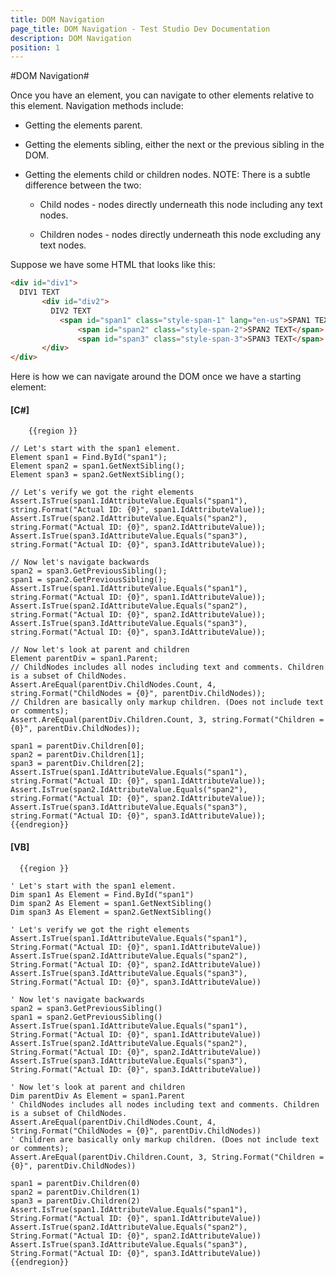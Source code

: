 ```yaml
---
title: DOM Navigation
page_title: DOM Navigation - Test Studio Dev Documentation
description: DOM Navigation
position: 1
---
```

#DOM Navigation#

Once you have an element, you can navigate to other elements relative to this element. Navigation methods include:

* Getting the elements parent.

* Getting the elements sibling, either the next or the previous sibling in the DOM.

* Getting the elements child or children nodes. NOTE: There is a subtle difference between the two:
	* Child nodes - nodes directly underneath this node including any text nodes.

	* Children nodes - nodes directly underneath this node excluding any text nodes.
 
Suppose we have some HTML that looks like this:


```HTML
<div id="div1">
  DIV1 TEXT
       <div id="div2">
         DIV2 TEXT
           <span id="span1" class="style-span-1" lang="en-us">SPAN1 TEXT</span>
               <span id="span2" class="style-span-2">SPAN2 TEXT</span>
               <span id="span3" class="style-span-3">SPAN3 TEXT</span>
       </div>
</div>
```
Here is how we can navigate around the DOM once we have a starting element:

#### __[C#]__

        {{region }}

    // Let's start with the span1 element.
    Element span1 = Find.ById("span1");
    Element span2 = span1.GetNextSibling();
    Element span3 = span2.GetNextSibling();

    // Let's verify we got the right elements
    Assert.IsTrue(span1.IdAttributeValue.Equals("span1"), string.Format("Actual ID: {0}", span1.IdAttributeValue));
    Assert.IsTrue(span2.IdAttributeValue.Equals("span2"), string.Format("Actual ID: {0}", span2.IdAttributeValue));
    Assert.IsTrue(span3.IdAttributeValue.Equals("span3"), string.Format("Actual ID: {0}", span3.IdAttributeValue));

    // Now let's navigate backwards
    span2 = span3.GetPreviousSibling();
    span1 = span2.GetPreviousSibling();
    Assert.IsTrue(span1.IdAttributeValue.Equals("span1"), string.Format("Actual ID: {0}", span1.IdAttributeValue));
    Assert.IsTrue(span2.IdAttributeValue.Equals("span2"), string.Format("Actual ID: {0}", span2.IdAttributeValue));
    Assert.IsTrue(span3.IdAttributeValue.Equals("span3"), string.Format("Actual ID: {0}", span3.IdAttributeValue));

    // Now let's look at parent and children
    Element parentDiv = span1.Parent;
    // ChildNodes includes all nodes including text and comments. Children is a subset of ChildNodes.
    Assert.AreEqual(parentDiv.ChildNodes.Count, 4, string.Format("ChildNodes = {0}", parentDiv.ChildNodes));
    // Children are basically only markup children. (Does not include text or comments);
    Assert.AreEqual(parentDiv.Children.Count, 3, string.Format("Children = {0}", parentDiv.ChildNodes));

    span1 = parentDiv.Children[0];
    span2 = parentDiv.Children[1];
    span3 = parentDiv.Children[2];
    Assert.IsTrue(span1.IdAttributeValue.Equals("span1"), string.Format("Actual ID: {0}", span1.IdAttributeValue));
    Assert.IsTrue(span2.IdAttributeValue.Equals("span2"), string.Format("Actual ID: {0}", span2.IdAttributeValue));
    Assert.IsTrue(span3.IdAttributeValue.Equals("span3"), string.Format("Actual ID: {0}", span3.IdAttributeValue));
    {{endregion}}

#### __[VB]__

      {{region }}

    ' Let's start with the span1 element.
    Dim span1 As Element = Find.ById("span1")
    Dim span2 As Element = span1.GetNextSibling()
    Dim span3 As Element = span2.GetNextSibling()

    ' Let's verify we got the right elements
    Assert.IsTrue(span1.IdAttributeValue.Equals("span1"), String.Format("Actual ID: {0}", span1.IdAttributeValue))
    Assert.IsTrue(span2.IdAttributeValue.Equals("span2"), String.Format("Actual ID: {0}", span2.IdAttributeValue))
    Assert.IsTrue(span3.IdAttributeValue.Equals("span3"), String.Format("Actual ID: {0}", span3.IdAttributeValue))

    ' Now let's navigate backwards
    span2 = span3.GetPreviousSibling()
    span1 = span2.GetPreviousSibling()
    Assert.IsTrue(span1.IdAttributeValue.Equals("span1"), String.Format("Actual ID: {0}", span1.IdAttributeValue))
    Assert.IsTrue(span2.IdAttributeValue.Equals("span2"), String.Format("Actual ID: {0}", span2.IdAttributeValue))
    Assert.IsTrue(span3.IdAttributeValue.Equals("span3"), String.Format("Actual ID: {0}", span3.IdAttributeValue))

    ' Now let's look at parent and children
    Dim parentDiv As Element = span1.Parent
    ' ChildNodes includes all nodes including text and comments. Children is a subset of ChildNodes.
    Assert.AreEqual(parentDiv.ChildNodes.Count, 4, String.Format("ChildNodes = {0}", parentDiv.ChildNodes))
    ' Children are basically only markup children. (Does not include text or comments);
    Assert.AreEqual(parentDiv.Children.Count, 3, String.Format("Children = {0}", parentDiv.ChildNodes))

    span1 = parentDiv.Children(0)
    span2 = parentDiv.Children(1)
    span3 = parentDiv.Children(2)
    Assert.IsTrue(span1.IdAttributeValue.Equals("span1"), String.Format("Actual ID: {0}", span1.IdAttributeValue))
    Assert.IsTrue(span2.IdAttributeValue.Equals("span2"), String.Format("Actual ID: {0}", span2.IdAttributeValue))
    Assert.IsTrue(span3.IdAttributeValue.Equals("span3"), String.Format("Actual ID: {0}", span3.IdAttributeValue))
    {{endregion}}